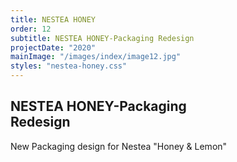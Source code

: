 ```yaml
---
title: NESTEA HONEY
order: 12
subtitle: NESTEA HONEY-Packaging Redesign
projectDate: "2020"
mainImage: "/images/index/image12.jpg"
styles: "nestea-honey.css"
---
```

<section class="section">
    <div class="details-container">
        <h1 class="title">NESTEA HONEY-Packaging<br>Redesign</h1>
        <p class="description">New Packaging design for Nestea "Honey & Lemon"</p>
    </div>
    <div class="grid container">
        <div class="image-container">
            <img class="img" src="/images/index/image12.png" alt="">
        </div>        
    </div>
</section>